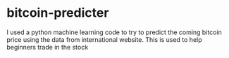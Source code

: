 # bitcoin-predicter
I used a python machine learning code to try to predict the coming bitcoin price using the data from international website. This is used to help beginners trade in the stock

